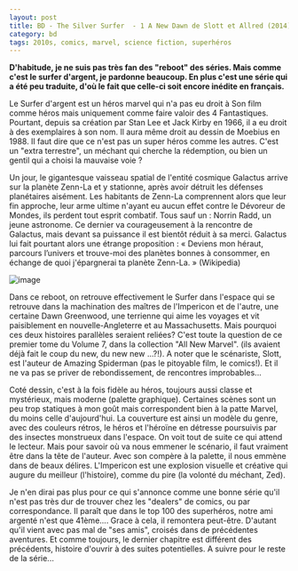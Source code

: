 ```yaml
---
layout: post
title: BD - The Silver Surfer  - 1 A New Dawn de Slott et Allred (2014)
category: bd
tags: 2010s, comics, marvel, science fiction, superhéros
---
```

**D'habitude, je ne suis pas très fan des "reboot" des séries. Mais comme c'est le surfer d'argent, je pardonne beaucoup. En plus c'est une série qui a été peu traduite, d'où le fait que celle-ci soit encore inédite en français.**

Le Surfer d'argent est un héros marvel qui n'a pas eu droit à Son film comme héros mais uniquement comme faire valoir des 4 Fantastiques. Pourtant, depuis sa création par Stan Lee et Jack Kirby en 1966, il a eu droit à des exemplaires à son nom. Il aura même droit au dessin de Moebius en 1988. Il faut dire que ce n'est pas un super héros comme les autres. C'est un "extra terrestre", un méchant qui cherche la rédemption, ou bien un gentil qui a choisi la mauvaise voie ?

Un jour, le gigantesque vaisseau spatial de l'entité cosmique Galactus arrive sur la planète Zenn-La et y stationne, après avoir détruit les défenses planétaires aisément. Les habitants de Zenn-La comprennent alors que leur fin approche, leur arme ultime n'ayant eu aucun effet contre le Dévoreur de Mondes, ils perdent tout esprit combatif. Tous sauf un : Norrin Radd, un jeune astronome. Ce dernier va courageusement à la rencontre de Galactus, mais devant sa puissance il est bientôt réduit à sa merci. Galactus lui fait pourtant alors une étrange proposition : « Deviens mon héraut, parcours l’univers et trouve-moi des planètes bonnes à consommer, en échange de quoi j'épargnerai ta planète Zenn-La. » (Wikipedia)

![image](https://filedn.eu/llqi9IBxlYouGRXYG2xlROb/img/2017/silversurfer7_1.jpg)

Dans ce reboot, on retrouve effectivement le Surfer dans l'espace qui se retrouve dans la machination des maîtres de l'Impericon et de l'autre, une certaine Dawn Greenwood, une terrienne qui aime les voyages et vit paisiblement en nouvelle-Angleterre et au Massachusetts. Mais pourquoi ces deux histoires parallèles seraient reliées? C'est toute la question de ce premier tome du Volume 7, dans la collection "All New Marvel". (ils avaient déjà fait le coup du new, du new new ...?!). A noter que le scénariste, Slott, est l'auteur de Amazing Spiderman (pas le pitoyable film, le comics!). Et il ne va pas se priver de rebondissement, de rencontres improbables...

Coté dessin, c'est à la fois fidèle au héros, toujours aussi classe et mystérieux, mais moderne (palette graphique). Certaines scènes sont un peu trop statiques à mon goût mais correspondent bien à la patte Marvel, du moins celle d'aujourd'hui. La couverture est ainsi un modèle du genre, avec des couleurs rétros, le héros et l'héroïne en détresse poursuivis par des insectes monstrueux dans l'espace. On voit tout de suite ce qui attend le lecteur. Mais pour savoir où va nous emmener le scénario, il faut vraiment être dans la tête de l'auteur. Avec son compère à la palette, il nous emmène dans de beaux délires. L'Impericon est une explosion visuelle et créative qui augure du meilleur (l'histoire), comme du pire (la volonté du méchant, Zed).

Je n'en dirai pas plus pour ce qui s'annonce comme une bonne série qu'il n'est pas très dur de trouver chez les "dealers" de comics, ou par correspondance. Il paraît que dans le top 100 des superhéros, notre ami argenté n'est que 41ème.... Grace à cela, il remontera peut-être. D'autant qu'il vient avec pas mal de "ses amis", croisés dans de précédentes aventures. Et comme toujours, le dernier chapitre est différent des précédents, histoire d'ouvrir à des suites potentielles. A suivre pour le reste de la série...
